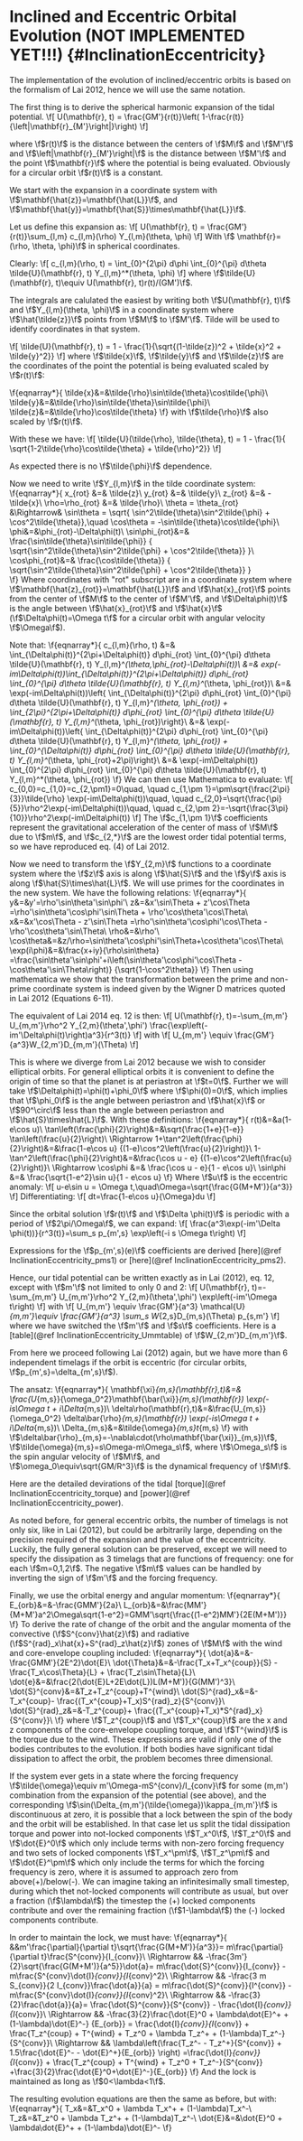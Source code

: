 Inclined and Eccentric Orbital Evolution (NOT IMPLEMENTED YET!!!) {#InclinationEccentricity}
=================================================================

The implementation of the evolution of inclined/eccentric orbits is based on
the formalism of Lai 2012, hence we will use the same notation.

The first thing is to derive the spherical harmonic expansion of the tidal
potential. 
\f[
	U(\mathbf{r}, t) = \frac{GM'}{r(t)}\left(
		1-\frac{r(t)}{\left|\mathbf{r}_{M'}\right|}\right)
\f]

where \f$r(t)\f$ is the distance between the centers of \f$M\f$ and \f$M'\f$
and \f$\left|\mathbf{r}_{M'}\right|\f$ is the distance between \f$M'\f$ and
the point \f$\mathbf{r}\f$ where the potential is being evaluated. Obviously
for a circular orbit \f$r(t)\f$ is a constant.

We start with the expansion in a coordinate system with
\f$\mathbf{\hat{z}}=\mathbf{\hat{L}}\f$, and
\f$\mathbf{\hat{y}}=\mathbf{\hat{S}}\times\mathbf{\hat{L}}\f$.

Let us define this expansion as:
\f[
	U(\mathbf{r}, t) = \frac{GM'}{r(t)}\sum_{l,m} c_{l,m}(\rho) 
		Y_{l,m}(\theta, \phi)
\f]
With \f$ \mathbf{r}=(\rho, \theta, \phi)\f$ in spherical coordinates.

Clearly:
\f[
	c_{l,m}(\rho, t) = \int_{0}^{2\pi} d\phi \int_{0}^{\pi} d\theta
		\tilde{U}(\mathbf{r}, t) Y_{l,m}^*(\theta, \phi)
\f]
where \f$\tilde{U}(\mathbf{r}, t)\equiv U(\mathbf{r}, t)r(t)/(GM')\f$.

The integrals are calulated the easiest by writing both
\f$U(\mathbf{r}, t)\f$ and \f$Y_{l,m}(\theta, \phi)\f$ in a coondinate
system where \f$\hat{\tilde{z}}\f$ points from \f$M\f$ to \f$M'\f$. Tilde
will be used to identify coordinates in that system.

\f[
	\tilde{U}(\mathbf{r}, t) = 1 - \frac{1}{\sqrt{(1-\tilde{z})^2 +
		\tilde{x}^2 + \tilde{y}^2}}
\f]
where \f$\tilde{x}\f$, \f$\tilde{y}\f$ and \f$\tilde{z}\f$ are the
coordinates of the point the potential is being evaluated scaled by
\f$r(t)\f$:

\f{eqnarray*}{
	\tilde{x}&=&\tilde{\rho}\sin\tilde{\theta}\cos\tilde{\phi}\\
	\tilde{y}&=&\tilde{\rho}\sin\tilde{\theta}\sin\tilde{\phi}\\
	\tilde{z}&=&\tilde{\rho}\cos\tilde{\theta}
\f}
with \f$\tilde{\rho}\f$ also scaled by \f$r(t)\f$.

With these we have:
\f[
	\tilde{U}(\tilde{\rho}, \tilde{\theta}, t) = 1 - \frac{1}{
		\sqrt{1-2\tilde{\rho}\cos\tilde{\theta} + \tilde{\rho}^2}}
\f]

As expected there is no \f$\tilde{\phi}\f$ dependence.

Now we need to write \f$Y_{l,m}\f$ in the tilde coordinate system: 
\f{eqnarray*}{
	x_{rot} &=& \tilde{z}\\
	y_{rot} &=& \tilde{y}\\
	z_{rot} &=& -\tilde{x}\\
	\rho=\rho_{rot} &=& \tilde{\rho}\\
	\theta = \theta_{rot} &\Rightarrow& \sin\theta = \sqrt{
		\sin^2\tilde{\theta}\sin^2\tilde{\phi} + \cos^2\tilde{\theta}},\quad
		\cos\theta = -\sin\tilde{\theta}\cos\tilde{\phi}\\
	\phi&=&\phi_{rot}-\Delta\phi(t)\\
	\sin\phi_{rot}&=& \frac{\sin\tilde{\theta}\sin\tilde{\phi}}
		{
			\sqrt{\sin^2\tilde{\theta}\sin^2\tilde{\phi}
			+ 
			\cos^2\tilde{\theta}}
		}\\
	\cos\phi_{rot}&=& \frac{\cos\tilde{\theta}}
		{
			\sqrt{\sin^2\tilde{\theta}\sin^2\tilde{\phi}
			+ 
			\cos^2\tilde{\theta}}
		}	
\f}
Where coordinates with "rot" subscript are in a coordinate system where
\f$\mathbf{\hat{z}_{rot}}=\mathbf{\hat{L}}\f$ and \f$\hat{x}_{rot}\f$ points
from the center of \f$M\f$ to the center of \f$M'\f$, and \f$\Delta\phi(t)\f$
is the angle between \f$\hat{x}_{rot}\f$ and \f$\hat{x}\f$
(\f$\Delta\phi(t)=\Omega t\f$ for a circular orbit with angular velocity
\f$\Omega\f$).

Note that:
\f{eqnarray*}{
	c_{l,m}(\rho, t) &=& \int_{\Delta\phi(t)}^{2\pi+\Delta\phi(t)}
		d\phi_{rot} \int_{0}^{\pi} d\theta \tilde{U}(\mathbf{r}, t)
		Y_{l,m}^*(\theta,\phi_{rot}-\Delta\phi(t))\\
		&=& exp(-im\Delta\phi(t))\int_{\Delta\phi(t)}^{2\pi+\Delta\phi(t)}
			d\phi_{rot} \int_{0}^{\pi} d\theta \tilde{U}(\mathbf{r}, t)
				Y_{l,m}^*(\theta, \phi_{rot})\\
		&=& \exp(-im\Delta\phi(t))\left\{
			\int_{\Delta\phi(t)}^{2\pi}  d\phi_{rot}
				\int_{0}^{\pi} d\theta \tilde{U}(\mathbf{r}, t)
				Y_{l,m}^*(\theta, \phi_{rot})
			+
			\int_{2\pi}^{2\pi+\Delta\phi(t)}  d\phi_{rot}
				\int_{0}^{\pi} d\theta \tilde{U}(\mathbf{r}, t)
				Y_{l,m}^*(\theta, \phi_{rot})\right\}\\
		&=& \exp(-im\Delta\phi(t))\left\{
			\int_{\Delta\phi(t)}^{2\pi}  d\phi_{rot}
				\int_{0}^{\pi} d\theta \tilde{U}(\mathbf{r}, t)
				Y_{l,m}^*(\theta, \phi_{rot})
			+
			\int_{0}^{\Delta\phi(t)}  d\phi_{rot}
				\int_{0}^{\pi} d\theta \tilde{U}(\mathbf{r}, t)
				Y_{l,m}^*(\theta, \phi_{rot}+2\pi)\right\}\\
		&=& \exp(-im\Delta\phi(t)) \int_{0}^{2\pi}
			d\phi_{rot} \int_{0}^{\pi} d\theta \tilde{U}(\mathbf{r}, t)
			Y_{l,m}^*(\theta, \phi_{rot})
\f}
We can then use Mathematica to evaluate:
\f[
	c_{0,0}=c_{1,0}=c_{2,\pm1}=0\quad,
	\quad c_{1,\pm 1}=\pm\sqrt{\frac{2\pi}{3}}\tilde{\rho}
		\exp(-im\Delta\phi(t))\quad,
	\quad c_{2,0}=\sqrt{\frac{\pi}{5}}\rho^2\exp(-im\Delta\phi(t))\quad,
	\quad c_{2,\pm 2}=-\sqrt{\frac{3\pi}{10}}\rho^2\exp(-im\Delta\phi(t))
\f]
The \f$c_{1,\pm 1}\f$ coefficients represent the gravitational acceleration
of the center of mass of \f$M\f$ due to \f$m\f$, and \f$c_{2,*}\f$ are the
lowest order tidal potential terms, so we have reproduced eq. (4) of Lai
2012.

Now we need to transform the \f$Y_{2,m}\f$ functions to a coordinate system where
the \f$z\f$ axis is along \f$\hat{S}\f$ and the \f$y\f$ axis is along
\f$\hat{S}\times\hat{L}\f$. We will use primes for the coordinates in the new
system. We have the following relations:
\f{eqnarray*}{
	y&=&y'=\rho'\sin\theta'\sin\phi'\\
	z&=&x'\sin\Theta + z'\cos\Theta
		=\rho'\sin\theta'\cos\phi'\sin\Theta + \rho'\cos\theta'\cos\Theta\\
	x&=&x'\cos\Theta - z'\sin\Theta
		=\rho'\sin\theta'\cos\phi'\cos\Theta - \rho'\cos\theta'\sin\Theta\\
	\rho&=&\rho'\\
	\cos\theta&=&z/\rho=\sin\theta'\cos\phi'\sin\Theta+\cos\theta'\cos\Theta\\
	\exp(i\phi)&=&\frac{x+iy}{\rho\sin\theta}
		=\frac{\sin\theta'\sin\phi'+i\left(\sin\theta'\cos\phi'\cos\Theta -
									\cos\theta'\sin\Theta\right)}
			{\sqrt{1-\cos^2\theta}}
\f}
Then using mathematica we show that the transformation between the prime and
non-prime coordinate system is indeed given by the Wigner D matrices quoted
in Lai 2012 (Equations 6-11).

The equivalent of Lai 2014 eq. 12 is then:
\f[
	U(\mathbf{r}, t)=-\sum_{m,m'} U_{m,m'}\rho^2 Y_{2,m}(\theta',\phi')
		\frac{\exp\left(-im'\Delta\phi(t)\right)a^3}{r^3(t)}
\f]
with
\f[
	U_{m,m'} \equiv \frac{GM'}{a^3}W_{2,m'}D_{m,m'}(\Theta)
\f]

This is where we diverge from Lai 2012 because we wish to consider elliptical
orbits. For general elliptical orbits it is convenient to define the origin
of time so that the planet is at periastron at \f$t=0\f$. Further we will take
\f$\Delta\phi(t)=\phi(t)+\phi_0\f$ where \f$\phi(0)=0\f$, which implies that
\f$\phi_0\f$ is the angle between periastron and \f$\hat{x}\f$ or
\f$90^\circ\f$ less than the angle between periastron and
\f$\hat{S}\times\hat{L}\f$. With these definitions:
\f{eqnarray*}{
	r(t)&=&a(1-e\cos u)\\
	\tan\left(\frac{\phi}{2}\right)&=&\sqrt{\frac{1+e}{1-e}}
		\tan\left(\frac{u}{2}\right)\\
	\Rightarrow
	1+\tan^2\left(\frac{\phi}{2}\right)&=&\frac{1-e\cos u}
		{(1-e)\cos^2\left(\frac{u}{2}\right)}\\
	1-\tan^2\left(\frac{\phi}{2}\right)&=&\frac{\cos u - e}
		{(1-e)\cos^2\left(\frac{u}{2}\right)}\\
	\Rightarrow
	\cos\phi &=& \frac{\cos u - e}{1 - e\cos u}\\
	\sin\phi &=& \frac{\sqrt{1-e^2}\sin u}{1 - e\cos u}
\f}
Where \f$u\f$ is the eccentric anomaly:
\f[
	u-e\sin u = \Omega t,\quad\Omega=\sqrt{\frac{G(M+M')}{a^3}}
\f]
Differentiating:
\f[
	dt=\frac{1-e\cos u}{\Omega}du
\f]

Since the orbital solution \f$r(t)\f$ and \f$\Delta \phi(t)\f$ is periodic
with a period of \f$2\pi/\Omega\f$, we can expand:
\f[
	\frac{a^3\exp(-im'\Delta \phi(t))}{r^3(t)}=\sum_s p_{m',s}
		\exp\left(-i s \Omega t\right)
\f]

Expressions for the \f$p_{m',s}(e)\f$ coefficients are derived 
[here](@ref InclinationEccentricity_pms1) or 
[here](@ref InclinationEccentricity_pms2).

Hence, our tidal potential can be written exactly as in Lai (2012), eq. 12,
except with \f$m'\f$ not limited to only 0 and 2:
\f[
	U(\mathbf{r}, t)=-\sum_{m,m'} U_{m,m'}\rho^2 Y_{2,m}(\theta',\phi')
		\exp\left(-im'\Omega t\right)
\f]
with
\f[
	U_{m,m'} \equiv \frac{GM'}{a^3} \mathcal{U}_{m,m'}\equiv
		\frac{GM'}{a^3} \sum_s W_{2,s}D_{m,s}(\Theta) p_{s,m'}
\f]
where we have switched the \f$m'\f$ and \f$s\f$ coefficients. Here is a
[table](@ref InclinationEccentricity_Ummtable) of \f$W_{2,m'}D_{m,m'}\f$.

From here we proceed following Lai (2012) again, but we have more than 6
independent timelags if the orbit is eccentric (for circular orbits,
\f$p_{m',s}=\delta_{m',s}\f$). 

The ansatz:
\f{eqnarray*}{
	\mathbf{\xi}_{m,s}(\mathbf{r},t)&=&
		\frac{U_{m,s}}{\omega_0^2}\mathbf{\bar{\xi}}_{m,s}(\mathbf{r})
		\exp(-is\Omega t + i\Delta_{m,s})\\
	\delta\rho(\mathbf{r},t)&=&\frac{U_{m,s}}{\omega_0^2}
		\delta\bar{\rho}_{m,s}(\mathbf{r}) 
		\exp(-is\Omega t + i\Delta_{m,s})\\
	\Delta_{m,s}&=&\tilde{\omega}_{m,s}t_{m,s}
\f}
with \f$\delta\bar{\rho}_{m,s}=-\nabla\cdot(\rho\mathbf{\bar{\xi}}_{m,s})\f$,
\f$\tilde{\omega}{m,s}=s\Omega-m\Omega_s\f$, where \f$\Omega_s\f$ is the
spin angular velocity of \f$M\f$, and \f$\omega_0\equiv\sqrt{GM/R^3}\f$ is the
dynamical frequency of \f$M\f$.

Here are the detailed devirations of the tidal
[torque](@ref InclinationEccentricity_torque) and
[power](@ref InclinationEccentricity_power).

As noted before, for general eccentric orbits, the number of timelags is not
only six, like in Lai (2012), but could be arbitrarily large, depending on
the precision required of the expansion and the value of the eccentricity.
Luckily, the fully general solution can be preserved, except we will need to
specify the dissipation as 3 timelags that are functions of frequency: one
for each \f$m=0,1,2\f$. The negative \f$m\f$ values can be handled by
inverting the sign of \f$m'\f$ and the forcing frequency.

Finally, we use the orbital energy and angular momentum:
\f{eqnarray*}{
	E_{orb}&=&-\frac{GMM'}{2a}\\
	L_{orb}&=&\frac{MM'}{M+M'}a^2\Omega\sqrt{1-e^2}=GMM'\sqrt{\frac{(1-e^2)MM'}{2E(M+M')}}
\f}
To derive the rate of change of the orbit and the angular momenta of the
convective (\f$S^{conv}\hat{z}\f$) and radiative
(\f$S^{rad}_x\hat{x}+S^{rad}_z\hat{z}\f$) zones of \f$M\f$ with the wind and
core-envelope coupling included:
\f{eqnarray*}{
	\dot{a}&=&-\frac{GMM'}{2E^2}\dot{E}\\
	\dot{\Theta}&=&-\frac{T_x+T_x^{coup}}{S} - \frac{T_x\cos\Theta}{L} +
					\frac{T_z\sin\Theta}{L}\\
	\dot{e}&=&\frac{2(\dot{E}L+2E\dot{L})L(M+M')}{G(MM')^3}\\
	\dot{S}^{conv}&=&T_z+T_z^{coup}+T^{wind}\\
	\dot{S}^{rad}_x&=&-T_x^{coup}-
					  \frac{(T_x^{coup}+T_x)S^{rad}_z}{S^{conv}}\\
	\dot{S}^{rad}_z&=&-T_z^{coup}+
					  \frac{(T_x^{coup}+T_x)*S^{rad}_x}{S^{conv}}\\
\f}
where \f$T_z^{coup}\f$ and \f$T_x^{coup}\f$ are the x and z components of the
core-envelope coupling torque, and \f$T^{wind}\f$ is the torque due to the
wind. These expressions are valid if only one of the bodies contributes to
the evolution. If both bodies have significant tidal dissipation to affect
the orbit, the problem becomes three dimensional.

If the system ever gets in a state where the forcing frequency
\f$\tilde{\omega}\equiv m'\Omega-mS^{conv}/I_{conv}\f$ for some (m,m')
combination from the expansion of the potential (see above), and the
corresponding \f$\sin(\Delta_{m,m'}(\tilde{\omega})\kappa_{m,m'}\f$ is
discontinuous at zero, it is possible that a lock between the spin of the
body and the orbit will be established. In that case let us split the tidal
dissipation torque and power into not-locked components \f$T_x^0\f$,
\f$T_z^0\f$ and \f$\dot{E}^0\f$ which only include terms with non-zero
forcing frequency and two sets of locked components \f$T_x^\pm\f$,
\f$T_z^\pm\f$ and \f$\dot{E}^\pm\f$ which only include the terms for which
the forcing frequency is zero, where it is assumed to approach zero from
above(+)/below(-). We can imagine taking an infinitesimally small timestep,
during which thet not-locked components will contribute as usual, but over a
fraction (\f$\lambda\f$) the timestep the (+) locked components contribute
and over the remaining fraction (\f$1-\lambda\f$) the (-) locked components
contribute.

In order to maintain the lock, we must have:
\f{eqnarray*}{
	&&m'\frac{\partial}{\partial t}\sqrt{\frac{G(M+M')}{a^3}}=
		m\frac{\partial}{\partial t}\frac{S^{conv}}{I_{conv}}\\
	\Rightarrow && -\frac{3m'}{2}\sqrt{\frac{G(M+M')}{a^5}}\dot{a}=
		m\frac{\dot{S}^{conv}}{I_{conv}}
		-
		m\frac{S^{conv}\dot{I}_{conv}}{I_{conv}^2}\\
	\Rightarrow && -\frac{3 m S_{conv}}{2 I_{conv}}\frac{\dot{a}}{a} =
		m\frac{\dot{S}^{conv}}{I^{conv}}
		-
		m\frac{S^{conv}\dot{I}_{conv}}{I_{conv}^2}\\
	\Rightarrow && -\frac{3}{2}\frac{\dot{a}}{a}=
		\frac{\dot{S}^{conv}}{S^{conv}}
		-
		\frac{\dot{I}_{conv}}{I_{conv}}\\
	\Rightarrow && -\frac{3}{2}\frac{\dot{E}^0 + \lambda\dot{E}^+ +
									 (1-\lambda)\dot{E}^-}
								{E_{orb}}
				   =
				   \frac{\dot{I}_{conv}}{I_{conv}}
				   +
				   \frac{T_z^{coup} + T^{wind} + T_z^0 + \lambda T_z^+ +
				   		 (1-\lambda)T_z^-}
				   {S^{conv}}\\
	\Rightarrow && \lambda\left(\frac{T_z^- - T_z^+}{S^{conv}}
								+
								1.5\frac{\dot{E}^- - \dot{E}^+}{E_{orb}}
						  \right)
					=\frac{\dot{I}_{conv}}{I_{conv}}
				   +
				   \frac{T_z^{coup} + T^{wind} + T_z^0 + T_z^-}{S^{conv}}
				   +\frac{3}{2}\frac{\dot{E}^0+\dot{E}^-}{E_{orb}}
\f}
And the lock is maintained as long as \f$0<\lambda<1\f$.

The resulting evolution equations are then the same as before, but with:
\f{eqnarray*}{
	T_x&=&T_x^0 + \lambda T_x^+ + (1-\lambda)T_x^-\\
	T_z&=&T_z^0 + \lambda T_z^+ + (1-\lambda)T_z^-\\
	\dot{E}&=&\dot{E}^0 + \lambda\dot{E}^+ + (1-\lambda)\dot{E}^-
\f}
